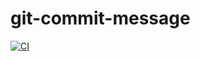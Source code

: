 # git-commit-message

[![CI](https://github.com/carhartl/git-commit-message/actions/workflows/ci.yml/badge.svg)](https://github.com/carhartl/git-commit-message/actions/workflows/ci.yml)
